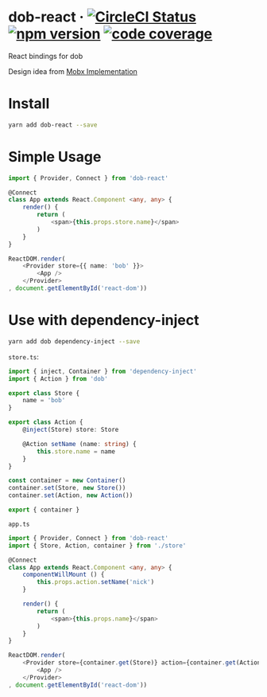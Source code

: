 # dob-react &middot; [![CircleCI Status](https://img.shields.io/travis/ascoders/dob-react/master.svg?style=flat)](https://travis-ci.org/ascoders/dob-react) [![npm version](https://img.shields.io/npm/v/dob-react.svg?style=flat)](https://www.npmjs.com/package/dob-react) [![code coverage](https://img.shields.io/codecov/c/github/ascoders/dob-react/master.svg)](https://codecov.io/github/ascoders/dob-react)

React bindings for dob

Design idea from [Mobx Implementation](https://github.com/ascoders/blog/issues/16)

# Install

```bash
yarn add dob-react --save
```

# Simple Usage

```typescript
import { Provider, Connect } from 'dob-react'

@Connect
class App extends React.Component <any, any> {
    render() {
        return (
            <span>{this.props.store.name}</span>
        )
    }
}

ReactDOM.render(
    <Provider store={{ name: 'bob' }}>
        <App />
    </Provider>
, document.getElementById('react-dom'))
```

# Use with dependency-inject

```bash
yarn add dob dependency-inject --save
```

`store.ts`:

```typescript
import { inject, Container } from 'dependency-inject'
import { Action } from 'dob'

export class Store {
    name = 'bob'
}

export class Action {
    @inject(Store) store: Store

    @Action setName (name: string) {
        this.store.name = name
    }
}

const container = new Container()
container.set(Store, new Store())
container.set(Action, new Action())

export { container }
```

`app.ts`

```typescript
import { Provider, Connect } from 'dob-react'
import { Store, Action, container } from './store'

@Connect
class App extends React.Component <any, any> {
    componentWillMount () {
        this.props.action.setName('nick')
    }

    render() {
        return (
            <span>{this.props.name}</span>
        )
    }
}

ReactDOM.render(
    <Provider store={container.get(Store)} action={container.get(Action)}>
        <App />
    </Provider>
, document.getElementById('react-dom'))
```